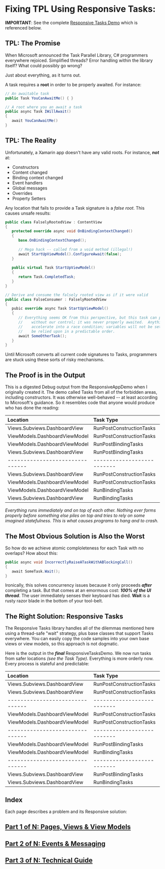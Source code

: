 
# Fixing TPL Using Responsive Tasks:

**IMPORTANT**: See the complete [Responsive Tasks Demo](https://github.com/marcusts/Com.MarcusTS.ResponsiveTasksDemo) which is referenced below.

## TPL: The Promise

When Microsoft announced the Task Parallel Library, C# programmers everywhere rejoiced.  Simplified threads?  Error handling within the library itself?  What could possibly go wrong?

Just about everything, as it turns out.

A task requires a **root** in order to be properly awaited.  For instance:

``` C#
// An awaitable task
public Task YouCanAwaitMe() { }

// A root where you an await a task
public async Task IWillAwait()
{
   await YouCanAwaitMe()
}
```

## TPL: The Reality

Unfortunately, a Xamarin app doesn't have any valid roots.  For instance, ***not*** at:

* Constructors
* Content changed
* Binding context changed
* Event handlers
* Global messages
* Overrides
* Property Setters

Any location that fails to provide a Task signature is a *false root*. This causes unsafe results:

``` C#
public class FalselyRootedView : ContentView
{
   protected override async void OnBindingContextChanged()
   {
      base.OnBindingContextChanged();
      
      // Mega hack -- called from a void method (illegal!)
      await StartUpViewModel().ConfigureAwait(false);
   }
   
   public virtual Task StartUpViewModel()
   {
      return Task.CompletedTask;
   }
}

// Derive and consume the falsely rooted view as if it were valid
public class FalseConsumer : FalselyRootedView
{
   pubic override async Task StartUpViewModel()
   {
      // Everything seems OK from this perspective, but this task can proceed at any time and 
      //    without our control; it was never properly awaited.  Anything relying on it will 
      //    accelerate into a race condition; variables will not be set on time; nothing can 
      //    be relied upon in a predictable order.
      await SomeOtherTask();
   }
}
```

Until Microsoft converts all current code signatures to Tasks, programmers are stuck using these sorts of risky mechanisms.

## The Proof is in the Output

This is a digested Debug output from the ResponsiveAppDemo when I originally created it. The demo called Tasks from all of the forbidden areas, including constructors. It was otherwise well-behaved -- at least according to Microsoft's guidance.  So it resembles code that anyone would produce who has done the reading:

| Location                      | Task Type                | First/Last |
| :---                          | :---                     | :---       |
| Views.Subviews.DashboardView  | RunPostConstructionTasks | FIRST	    |
| ViewModels.DashboardViewModel | RunPostConstructionTasks | FIRST	    |
| ViewModels.DashboardViewModel | RunPostBindingTasks      | FIRST	    |
| Views.Subviews.DashboardView  | RunPostBindingTasks      | FIRST	    |
|-------------------------------|--------------------------|------------|
| Views.Subviews.DashboardView  | RunPostConstructionTasks | LAST	    |
| ViewModels.DashboardViewModel | RunPostConstructionTasks | LAST	    | 
| ViewModels.DashboardViewModel | RunBindingTasks          | LAST	    | 
| Views.Subviews.DashboardView  | RunBindingTasks          | LAST	    |

*Everything runs immediately and on top of each other.  Nothing ever forms properly before something else piles on top and tries to rely on some imagined statefulness. This is what causes programs to hang and to crash.*

## The Most Obvious Solution is Also the Worst

So how do we achieve atomic comploleteness for each Task with no overlaps?  How about this:

``` C#
public async void IncorrectlyRaiseATaskWithABlockingCall()
{
   await SomeTask.Wait();
}

```

Ironically, this solves concurrency issues because it only proceeds ***after*** completing a task.  But that comes at an emormous cost: ***100% of the UI thread***. The user immediately senses their keyboard has died. **Wait** is a rusty razor blade in the bottom of your tool-belt.

## The Right Solution: Responsive Tasks

The Responsive Tasks library handles all of the dilemmas mentioned here using a thread-safe "wait" strategy, plus base classes that support Tasks everywhere.  You can easily copy the code samples into your own base views or view models, so this approach is not dogmatic.

Here is the output in the ***final*** ResponsiveTasksDemo. We now run tasks from safer locations *(see the Task Type)*.  Everything is more orderly now.  Every process is stateful and predictable:

| Location                      | Task Type                | First/Last |
| :---                          | :---                     | :---       |
| Views.Subviews.DashboardView  | RunPostConstructionTasks | FIRST	    |
| Views.Subviews.DashboardView  | RunPostConstructionTasks | LAST	    |
|-------------------------------|--------------------------|------------|
| ViewModels.DashboardViewModel | RunPostConstructionTasks | FIRST	    |
| ViewModels.DashboardViewModel | RunPostConstructionTasks | LAST	    | 
|-------------------------------|--------------------------|------------|
| ViewModels.DashboardViewModel | RunPostBindingTasks      | FIRST	    |
| ViewModels.DashboardViewModel | RunBindingTasks          | LAST	    | 
|-------------------------------|--------------------------|------------|
| Views.Subviews.DashboardView  | RunPostBindingTasks      | FIRST	    |
| Views.Subviews.DashboardView  | RunBindingTasks          | LAST	    |

## Index

Each page describes a problem and its Responsive solution:

## [Part 1 of N: Pages, Views & View Models](ResponsiveTasksDemo_1.md)
## [Part 2 of N: Events & Messaging](ResponsiveTasksDemo_2.md)
## [Part 3 of N: Technical Guide](ResponsiveTasksDemo_3.md)

